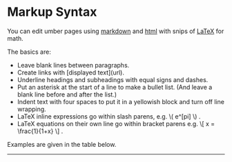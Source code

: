 Markup Syntax
=============

You can edit umber pages using [markdown](https://github.com/adam-p/markdown-here/wiki/Markdown-Cheatsheet) and [html](https://en.wikipedia.org/wiki/HTML) with snips of [LaTeX](https://en.wikipedia.org/wiki/LaTeX) for math.

The basics are:

* Leave blank lines between paragraphs.
* Create links with &#91;displayed text&#93;(url).
* Underline headings and subheadings with equal signs and dashes.
* Put an asterisk at the start of a line to make a bullet list. (And leave a blank line before and after the list.)
* Indent text with four spaces to put it in a yellowish block and turn off line wrapping.
* LaTeX inline expressions go within slash parens, e.g. &#92;&#40;  e&#94;[pi] &#92;&#41; .
* LaTeX equations on their own line go within bracket parens e.g. &#92;[ x = \frac{1}{1+x} &#92;] .

Examples are given in the table below.


----------

